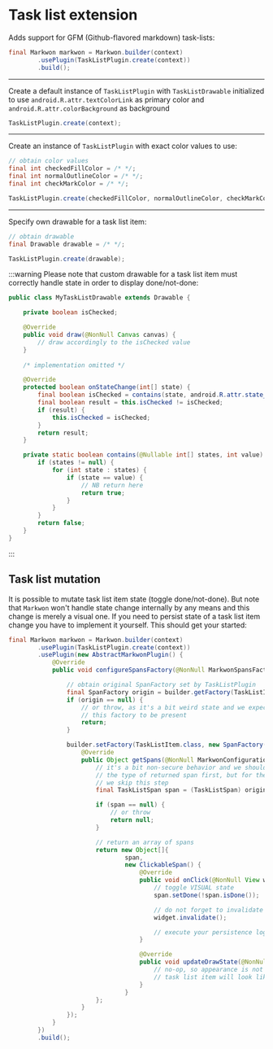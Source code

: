 # Task list extension

<MavenBadge4 :artifact="'ext-tasklist'" />

Adds support for GFM (Github-flavored markdown) task-lists:

```java
final Markwon markwon = Markwon.builder(context)
        .usePlugin(TaskListPlugin.create(context))
        .build();
```

---

Create a default instance of `TaskListPlugin` with `TaskListDrawable` initialized to use
`android.R.attr.textColorLink` as primary color and `android.R.attr.colorBackground` as background
```java
TaskListPlugin.create(context);
```

---

Create an instance of `TaskListPlugin` with exact color values to use:
```java
// obtain color values
final int checkedFillColor = /* */;
final int normalOutlineColor = /* */;
final int checkMarkColor = /* */;

TaskListPlugin.create(checkedFillColor, normalOutlineColor, checkMarkColor);
```

---

Specify own drawable for a task list item:

```java
// obtain drawable
final Drawable drawable = /* */;

TaskListPlugin.create(drawable);
```

:::warning
Please note that custom drawable for a task list item must correctly handle state
in order to display done/not-done:

```java
public class MyTaskListDrawable extends Drawable {

    private boolean isChecked;

    @Override
    public void draw(@NonNull Canvas canvas) {
        // draw accordingly to the isChecked value
    }
    
    /* implementation omitted */

    @Override
    protected boolean onStateChange(int[] state) {
        final boolean isChecked = contains(state, android.R.attr.state_checked);
        final boolean result = this.isChecked != isChecked;
        if (result) {
            this.isChecked = isChecked;
        }
        return result;
    }

    private static boolean contains(@Nullable int[] states, int value) {
        if (states != null) {
            for (int state : states) {
                if (state == value) {
                    // NB return here
                    return true;
                }
            }
        }
        return false;
    }
}
```
:::

## Task list mutation

It is possible to mutate task list item state (toggle done/not-done). But note
that `Markwon` won't handle state change internally by any means and this change
is merely a visual one. If you need to persist state of a task list
item change you have to implement it yourself. This should get your started:

```java
final Markwon markwon = Markwon.builder(context)
        .usePlugin(TaskListPlugin.create(context))
        .usePlugin(new AbstractMarkwonPlugin() {
            @Override
            public void configureSpansFactory(@NonNull MarkwonSpansFactory.Builder builder) {

                // obtain original SpanFactory set by TaskListPlugin
                final SpanFactory origin = builder.getFactory(TaskListItem.class);
                if (origin == null) {
                    // or throw, as it's a bit weird state and we expect
                    // this factory to be present
                    return;
                }

                builder.setFactory(TaskListItem.class, new SpanFactory() {
                    @Override
                    public Object getSpans(@NonNull MarkwonConfiguration configuration, @NonNull RenderProps props) {
                        // it's a bit non-secure behavior and we should validate
                        // the type of returned span first, but for the sake of brevity
                        // we skip this step
                        final TaskListSpan span = (TaskListSpan) origin.getSpans(configuration, props);

                        if (span == null) {
                            // or throw
                            return null;
                        }

                        // return an array of spans
                        return new Object[]{
                                span,
                                new ClickableSpan() {
                                    @Override
                                    public void onClick(@NonNull View widget) {
                                        // toggle VISUAL state
                                        span.setDone(!span.isDone());

                                        // do not forget to invalidate widget
                                        widget.invalidate();

                                        // execute your persistence logic
                                    }

                                    @Override
                                    public void updateDrawState(@NonNull TextPaint ds) {
                                        // no-op, so appearance is not changed (otherwise
                                        // task list item will look like a link)
                                    }
                                }
                        };
                    }
                });
            }
        })
        .build();
```